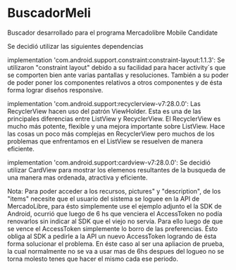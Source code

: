 # BuscadorMeli
Buscador desarrollado para el programa Mercadolibre Mobile Candidate


Se decidió utilizar las siguientes dependencias

implementation 'com.android.support.constraint:constraint-layout:1.1.3':
  Se utilizaron "constraint layout" debido a su facilidad para hacer activity´s que se comporten bien ante varias pantallas y resoluciones. También a su poder
  de poder poner los componentes relativos a otros componentes y de ésta forma lograr diseños responsive.
  
implementation 'com.android.support:recyclerview-v7:28.0.0':
  Las RecyclerView hacen uso del patrón ViewHolder. Esta es una de las principales diferencias entre ListView y RecyclerView. El RecyclerView es mucho más potente,
  flexible y una mejora importante sobre ListView.
  Hace las cosas un poco más complejas en RecyclerView pero muchos de los problemas que enfrentamos en el ListView se resuelven de manera eficiente.

implementation 'com.android.support:cardview-v7:28.0.0':
  Se decidió utilizar CardView para mostrar los elemenos resultantes de la busqueda de una manera mas ordenada, atractiva y eficiente.
  
Nota:
  Para poder acceder a los recursos, pictures" y "description", de los "items" necesite que el usuario del sistema se loguee en la API
  de MercadoLibre, para ésto simplemente use el ejemplo adjunto el la SDK de Android, ocurrió que luego de 6 hs que venciera el AccessToken
  no podía renovarlos sin indicar al SDK que el viejo no servía. Para ello luego de que se vence el AccessToken simplemente lo borro de las   preferencias. Ésto obliga al SDK a pedirle a la API un nuevo AccessToken logrando de ésta forma solucionar el problema.
  En éste caso al ser una apliacion de prueba, la cual normalmente no se va a usar mas de 6hs despues del logueo no se torna molesto tenes   que hacer el mismo cada ese periodo. 
